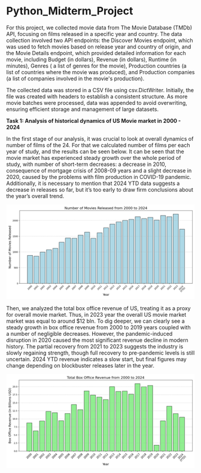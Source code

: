 # Python_Midterm_Project 

For this project, we collected movie data from The Movie Database (TMDb) API, focusing on films released in a specific year and country. The data collection involved two API endpoints: the Discover Movies endpoint, which was used to fetch movies based on release year and country of origin, and the Movie Details endpoint, which provided detailed information for each movie, including Budget (in dollars), Revenue (in dollars), Runtime (in minutes), Genres ( a list of genres for the movie), Production countries (a list of countries where the movie was produced), and Production companies (a list of companies involved in the movie's production).

The collected data was stored in a CSV file using csv.DictWriter. Initially, the file was created with headers to establish a consistent structure. As more movie batches were processed, data was appended to avoid overwriting, ensuring efficient storage and management of large datasets. 


**Task 1:  Analysis of historical dynamics of US Movie market in 2000 - 2024**

In the first stage of our analysis, it was crucial to look at overall dynamics of number of films of the 24. For that we calculated number of films per each year of study, and the results can be seen below. It can be seen that the movie market has experienced steady growth over the whole period of study, with number of short-term decreases: a decrease in 2010, consequence of mortgage crisis of 2008-09 years and a slight decrease in 2020, caused by the problems with film production in COVID-19 pandemic. Additionally, it is necessary to mention that 2024 YTD data suggests a decrease in releases so far, but it’s too early to draw firm conclusions about the year’s overall trend.



![Alt text](https://github.com/WinnieLian/python_midterm_program/blob/Images-for-README/Images/movies_per_year.png?raw=true)

Then, we analyzed the total box office revenue of US, treating it as a proxy for overall movie market. Thus, in 2023 year the overall US movie market market was equal to around $12 bln. To dig deeper, we can clearly see a steady growth in box office revenue from 2000 to 2019 years coupled with a number of negligible decreases. However, the pandemic-induced disruption in 2020 caused the most significant revenue decline in modern history. The partial recovery from 2021 to 2023 suggests the industry is slowly regaining strength, though full recovery to pre-pandemic levels is still uncertain. 2024 YTD revenue indicates a slow start, but final figures may change depending on blockbuster releases later in the year.  



![Alt text](https://github.com/WinnieLian/python_midterm_program/blob/Images-for-README/Images/box_office_revenue.png?raw=true)















